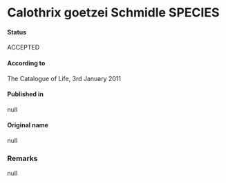 # Calothrix goetzei Schmidle SPECIES

#### Status
ACCEPTED

#### According to
The Catalogue of Life, 3rd January 2011

#### Published in
null

#### Original name
null

### Remarks
null